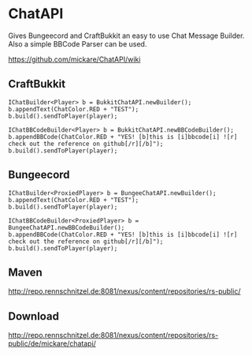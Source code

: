ChatAPI
=======

Gives Bungeecord and CraftBukkit an easy to use Chat Message Builder. Also a simple BBCode Parser can be used.

https://github.com/mickare/ChatAPI/wiki

CraftBukkit
-----------
```
IChatBuilder<Player> b = BukkitChatAPI.newBuilder();
b.appendText(ChatColor.RED + "TEST");
b.build().sendToPlayer(player);
```

```
IChatBBCodeBuilder<Player> b = BukkitChatAPI.newBBCodeBuilder();
b.appendBBCode(ChatColor.RED + "YES! [b]this is [i]bbcode[i] ![r] check out the reference on github[/r][/b]");
b.build().sendToPlayer(player);
```

Bungeecord
-----------
```
IChatBuilder<ProxiedPlayer> b = BungeeChatAPI.newBuilder();
b.appendText(ChatColor.RED + "TEST");
b.build().sendToPlayer(player);
```

```
IChatBBCodeBuilder<ProxiedPlayer> b = BungeeChatAPI.newBBCodeBuilder();
b.appendBBCode(ChatColor.RED + "YES! [b]this is [i]bbcode[i] ![r] check out the reference on github[/r][/b]");
b.build().sendToPlayer(player);
```

Maven
-----
http://repo.rennschnitzel.de:8081/nexus/content/repositories/rs-public/

Download
--------
http://repo.rennschnitzel.de:8081/nexus/content/repositories/rs-public/de/mickare/chatapi/
